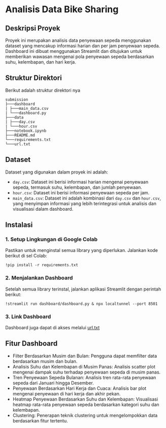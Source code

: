 # Analisis Data Bike Sharing

## Deskripsi Proyek

Proyek ini merupakan analisis data penyewaan sepeda menggunakan dataset yang mencakup informasi harian dan per jam penyewaan sepeda. Dashboard ini dibuat menggunakan Streamlit dan ditujukan untuk memberikan wawasan mengenai pola penyewaan sepeda berdasarkan suhu, kelembapan, dan hari kerja.

## Struktur Direktori

Berikut adalah struktur direktori nya

```
submission
├───dashboard
| ├───main_data.csv
| └───dashboard.py
├───data
| ├───day.csv
| └───hour.csv
├───notebook.ipynb
├───README.md
└───requirements.txt
└───url.txt
```

## Dataset

Dataset yang digunakan dalam proyek ini adalah:
- `day.csv`: Dataset ini berisi informasi harian mengenai penyewaan sepeda, termasuk suhu, kelembapan, dan jumlah penyewaan.
- `hour.csv`: Dataset ini berisi informasi penyewaan sepeda per jam.
- `main_data.csv`: Dataset ini adalah kombinasi dari `day.csv` dan `hour.csv`, yang menyimpan informasi yang lebih terintegrasi untuk analisis dan visualisasi dalam dashboard.

## Instalasi

### 1. Setup Lingkungan di Google Colab

Pastikan untuk menginstal semua library yang diperlukan. Jalankan kode berikut di sel Colab:

```
!pip install -r requirements.txt
```

### 2. Menjalankan Dashboard
Setelah semua library terinstal, jalankan aplikasi Streamlit dengan perintah berikut:

```
!streamlit run dashboard/dashboard.py & npx localtunnel --port 8501
```

### 3. Link Dashboard
Dashboard juga dapat di akses melalui [url.txt](https://github.com/maru42/Analisis-Data-Bike-Sharing/blob/main/url.txt)

## Fitur Dashboard

- Filter Berdasarkan Musim dan Bulan: Pengguna dapat memfilter data berdasarkan musim dan bulan.
- Analisis Suhu dan Kelembapan di Musim Panas: Analisis scatter plot mengenai dampak suhu terhadap penyewaan sepeda di musim panas.
- Tren Penyewaan Sepeda Bulanan: Analisis tren rata-rata penyewaan sepeda dari Januari hingga Desember.
- Penyewaan Berdasarkan Hari Kerja dan Cuaca: Analisis bar plot mengenai penyewaan di hari kerja dan akhir pekan.
- Heatmap Penyewaan Berdasarkan Suhu dan Kelembapan: Visualisasi heatmap rata-rata penyewaan sepeda berdasarkan kategori suhu dan kelembapan.
- Clustering: Penerapan teknik clustering untuk mengelompokkan data berdasarkan fitur tertentu.
